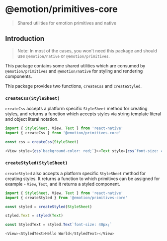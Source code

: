 # @emotion/primitives-core

> Shared utilities for emotion primitives and native

## Introduction

> Note: In most of the cases, you won't need this package and should use `@emotion/native` or `@emotion/primitives`.

This package contains some shared utilities which are consumed by `@emotion/primitives` and `@emotion/native` for styling and rendering components.

This package provides two functions, `createCss` and `createStyled`.

### `createCss(StyleSheet)`

`createCss` accepts a platform specific `StyleSheet` method for creating styles, and returns a function which accepts styles via string template literal and object literal notation.

```js
import { StyleSheet, View, Text } from 'react-native'
import { createCss } from '@emotion/primitives-core'

const css = createCss(StyleSheet)

<View style={css`background-color: red;`}><Text style={css`font-size: 40px;`}>Hello World</Text></View>
```

### `createStyled(StyleSheet)`

`createStyled` also accepts a platform specific `StyleSheet` method for creating styles. It returns a function to which primitives can be assigned for example - `View`, `Text`, and it returns a styled component.

```js
import { StyleSheet, View, Text } from 'react-native'
import { createStyled } from '@emotion/primitives-core'

const styled = createStyled(StyleSheet)

styled.Text = styled(Text)

const StyledText = styled.Text`font-size: 40px;`

<View><StyledText>Hello World</StyledText></View>
```
